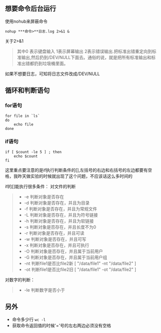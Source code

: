## 想要命令后台运行
使用nohub来屏蔽命令
```
nohup ***命令>**日志.log 2>&1 &
```
关于2>&1
> 其中0 表示键盘输入 1表示屏幕输出 2表示错误输出.把标准出错重定向到标准输出,然后扔到/DEV/NULL下面去。通俗的说，就是把所有标准输出和标准出错都扔到垃圾桶里面。

如果不想要日志，可知将日志文件改成/DEV/NULL

## 循环和判断语句
### for语句
```
for file in `ls`
do 
    echo file
done
```
### if语句
```
if [ $count -le 5 ] ; then
    echo $count
fi
```
这里重点要注意的是if执行判断条件的[],左括号的右边和右括号的左边都要有空格，我昨天做实验的时候就出现了这个问题，不应该话这么多时间的

if的[]能执行很多条件：
对文件的判断
> * -e 判断对象是否存在
> * -d 判断对象是否存在，并且为目录
> * -f 判断对象是否存在，并且为常规文件
> * -L 判断对象是否存在，并且为符号链接
> * -h 判断对象是否存在，并且为软链接
> * -s 判断对象是否存在，并且长度不为0
> * -r 判断对象是否存在，并且可读
> * -w 判断对象是否存在，并且可写
> * -x 判断对象是否存在，并且可执行
> * -O 判断对象是否存在，并且属于当前用户
> * -G 判断对象是否存在，并且属于当前用户组
> * -nt 判断file1是否比file2新  [ "/data/file1" -nt "/data/file2" ]
> * -ot 判断file1是否比file2旧  [ "/data/file1" -ot "/data/file2" ]

对数字的判断：
> * -le 判断数字是否小于


## 另外
* 命令多少行 `wc -l`
* 获取命令返回值的时候'='号的左右两边必须没有空格